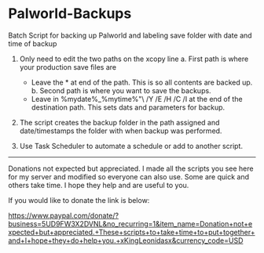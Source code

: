 # Palworld-Backups
Batch Script for backing up Palworld and labeling save folder with date and time of backup

1. Only need to edit the two paths on the xcopy line
   a. First path is where your production save files are
     * Leave the \* at end of the path. This is so all contents are backed up.
   b. Second path is where you want to save the backups.
     * Leave in \%mydate%_%mytime%"\ /Y /E /H /C /I at the end of the destination path. This sets dats and parameters for backup.

3. The script creates the backup folder in the path assigned and date/timestamps the folder with when backup was performed.
4. Use Task Scheduler to automate a schedule or add to another script.


********************************************************************************************************
Donations not expected but appreciated. I made all the scripts you see here for my server and modified so everyone can also use. Some are quick and others take time. I hope they help and are useful to you.

If you would like to donate the link is below:

https://www.paypal.com/donate/?business=5UD9FW3X2DVNL&no_recurring=1&item_name=Donation+not+expected+but+appreciated.+These+scripts+to+take+time+to+put+together+and+I+hope+they+do+help+you.+xKingLeonidasx&currency_code=USD
